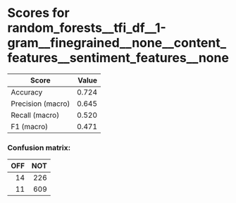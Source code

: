 # Scores for random_forests__tfi_df__1-gram__finegrained__none__content_features__sentiment_features__none
|      Score      |Value|
|-----------------|----:|
|Accuracy         |0.724|
|Precision (macro)|0.645|
|Recall (macro)   |0.520|
|F1 (macro)       |0.471|

### Confusion matrix:
|OFF|NOT|
|--:|--:|
| 14|226|
| 11|609|
